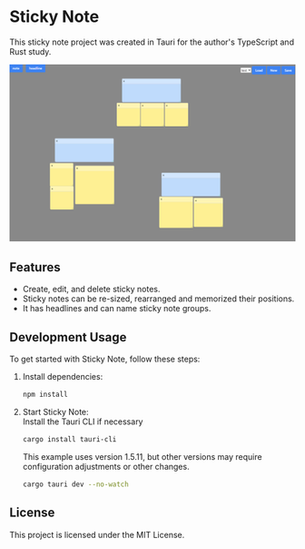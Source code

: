 # Sticky Note

This sticky note project was created in Tauri for the author's TypeScript and Rust study.

![Sticky Note](Readme.png)

## Features

- Create, edit, and delete sticky notes.
- Sticky notes can be re-sized, rearranged and memorized their positions.
- It has headlines and can name sticky note groups.


## Development Usage

To get started with  Sticky Note, follow these steps:

1. Install dependencies:
    ```bash
    npm install
    ```
2. Start Sticky Note:  
    Install the Tauri CLI if necessary  
    ```bash
    cargo install tauri-cli
    ```
    This example uses version 1.5.11, but other versions may require configuration adjustments or other changes.

    ```bash
    cargo tauri dev --no-watch
    ```


## License

This project is licensed under the MIT License. 


